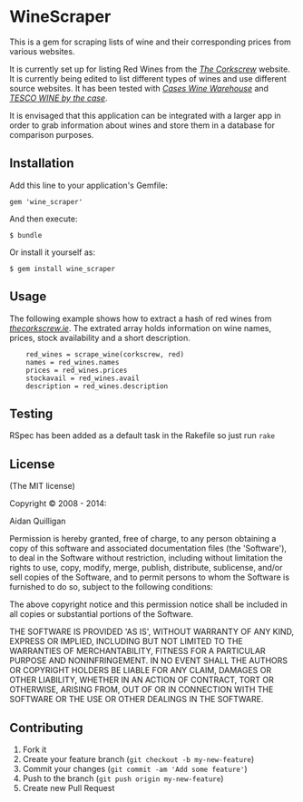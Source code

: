 # WineScraper

This is a gem for scraping lists of wine and their corresponding prices from various websites.

It is currently set up for listing Red Wines from the [*The Corkscrew*](http://www.thecorkscrew.ie/) website. It is currently being edited to list different types of wines and use different source websites.  It has been tested with [*Cases Wine Warehouse*](http://www.cases.ie/) and [*TESCO WINE by the case*](http://www.tesco.com/wine/).

It is envisaged that this application can be integrated with a larger app in order to grab information about wines and store them in a database for comparison purposes.

## Installation

Add this line to your application's Gemfile:

    gem 'wine_scraper'

And then execute:

    $ bundle

Or install it yourself as:

    $ gem install wine_scraper

## Usage

The following example shows how to extract a hash of red wines from [*thecorkscrew.ie*](http://www.thecorkscrew.ie/). The extrated array holds information on wine names, prices, stock availability and a short description.

		red_wines = scrape_wine(corkscrew, red)
		names = red_wines.names
		prices = red_wines.prices
		stockavail = red_wines.avail
		description = red_wines.description

## Testing

RSpec has been added as a default task in the Rakefile so just run `rake`

## License

(The MIT license)

Copyright © 2008 - 2014:

Aidan Quilligan

Permission is hereby granted, free of charge, to any person obtaining a copy of this software and associated documentation files (the 'Software'), to deal in the Software without restriction, including without limitation the rights to use, copy, modify, merge, publish, distribute, sublicense, and/or sell copies of the Software, and to permit persons to whom the Software is furnished to do so, subject to the following conditions:

The above copyright notice and this permission notice shall be included in all copies or substantial portions of the Software.

THE SOFTWARE IS PROVIDED 'AS IS', WITHOUT WARRANTY OF ANY KIND, EXPRESS OR IMPLIED, INCLUDING BUT NOT LIMITED TO THE WARRANTIES OF MERCHANTABILITY, FITNESS FOR A PARTICULAR PURPOSE AND NONINFRINGEMENT. IN NO EVENT SHALL THE AUTHORS OR COPYRIGHT HOLDERS BE LIABLE FOR ANY CLAIM, DAMAGES OR OTHER LIABILITY, WHETHER IN AN ACTION OF CONTRACT, TORT OR OTHERWISE, ARISING FROM, OUT OF OR IN CONNECTION WITH THE SOFTWARE OR THE USE OR OTHER DEALINGS IN THE SOFTWARE.

## Contributing

1. Fork it
2. Create your feature branch (`git checkout -b my-new-feature`)
3. Commit your changes (`git commit -am 'Add some feature'`)
4. Push to the branch (`git push origin my-new-feature`)
5. Create new Pull Request